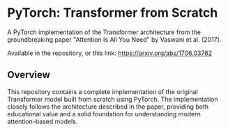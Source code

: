 # PyTorch: Transformer from Scratch

A PyTorch implementation of the Transformer architecture from the groundbreaking paper "Attention Is All You Need" by Vaswani et al. (2017).

Available in the repository, or this link: https://arxiv.org/abs/1706.03762

## Overview

This repository contains a complete implementation of the original Transformer model built from scratch using PyTorch. The implementation closely follows the architecture described in the paper, providing both educational value and a solid foundation for understanding modern attention-based models.